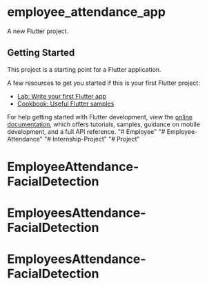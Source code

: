 # employee_attendance_app

A new Flutter project.

## Getting Started

This project is a starting point for a Flutter application.

A few resources to get you started if this is your first Flutter project:

- [Lab: Write your first Flutter app](https://docs.flutter.dev/get-started/codelab)
- [Cookbook: Useful Flutter samples](https://docs.flutter.dev/cookbook)

For help getting started with Flutter development, view the
[online documentation](https://docs.flutter.dev/), which offers tutorials,
samples, guidance on mobile development, and a full API reference.
"# Employee" 
"# Employee-Attendance" 
"# Internship-Project" 
"# Project" 
# EmployeeAttendance-FacialDetection
# EmployeesAttendance-FacialDetection
# EmployeesAttendance-FacialDetection
